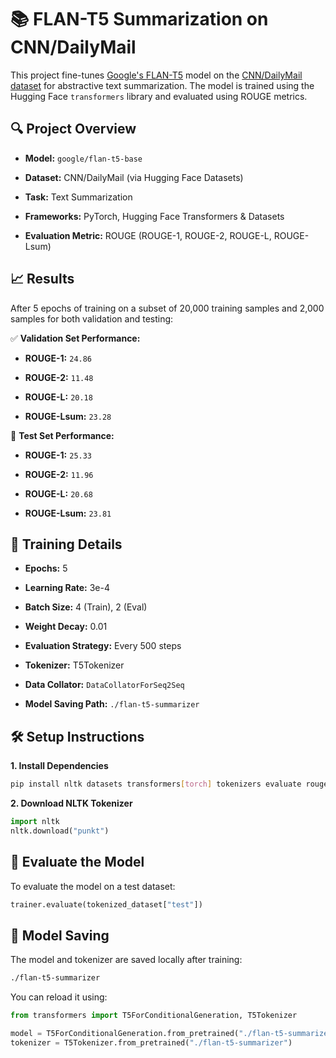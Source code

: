 # 📚 FLAN-T5 Summarization on CNN/DailyMail

This project fine-tunes [Google's FLAN-T5](https://huggingface.co/docs/transformers/model_doc/flan-t5) model on the [CNN/DailyMail dataset](https://huggingface.co/datasets/abisee/cnn_dailymail) for abstractive text summarization. The model is trained using the Hugging Face `transformers` library and evaluated using ROUGE metrics.


## 🔍 Project Overview

- **Model:** `google/flan-t5-base`

- **Dataset:** CNN/DailyMail (via Hugging Face Datasets)

- **Task:** Text Summarization

- **Frameworks:** PyTorch, Hugging Face Transformers & Datasets

- **Evaluation Metric:** ROUGE (ROUGE-1, ROUGE-2, ROUGE-L, ROUGE-Lsum)


## 📈 Results
After 5 epochs of training on a subset of 20,000 training samples and 2,000 samples for both validation and testing:

✅ **Validation Set Performance:**

- **ROUGE-1:** `24.86`

- **ROUGE-2:** `11.48`

- **ROUGE-L:** `20.18`

- **ROUGE-Lsum:** `23.28`

🧪 **Test Set Performance:**

- **ROUGE-1:** `25.33`

- **ROUGE-2:** `11.96`

- **ROUGE-L:** `20.68`

- **ROUGE-Lsum:** `23.81`


## 🧠 Training Details

- **Epochs:** 5

- **Learning Rate:** 3e-4

- **Batch Size:** 4 (Train), 2 (Eval)

- **Weight Decay:** 0.01

- **Evaluation Strategy:** Every 500 steps

- **Tokenizer:** T5Tokenizer

- **Data Collator:** `DataCollatorForSeq2Seq`

- **Model Saving Path:** `./flan-t5-summarizer`

## 🛠️ Setup Instructions

**1. Install Dependencies**

```bash
pip install nltk datasets transformers[torch] tokenizers evaluate rouge_score sentencepiece huggingface_hub -q

```


**2. Download NLTK Tokenizer**

```python
import nltk
nltk.download("punkt")

```


## 🧪 Evaluate the Model

To evaluate the model on a test dataset:

```python
trainer.evaluate(tokenized_dataset["test"])
```


## 💾 Model Saving

The model and tokenizer are saved locally after training:

```bash
./flan-t5-summarizer

```

You can reload it using:

```python
from transformers import T5ForConditionalGeneration, T5Tokenizer

model = T5ForConditionalGeneration.from_pretrained("./flan-t5-summarizer")
tokenizer = T5Tokenizer.from_pretrained("./flan-t5-summarizer")
```

